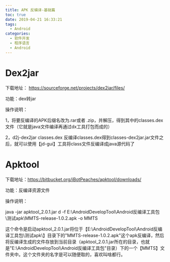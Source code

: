```yaml
---
title: APK 反编译-基础篇
toc: true
date: 2019-04-21 16:33:21
tags:
  - Android
categories:
  - 软件开发
  - 程序语言
  - Android
---
```




# Dex2jar 

下载地址： https://sourceforge.net/projects/dex2jar/files/

功能：dex转jar

操作说明：

1，将要反编译的APK后缀名改为.rar或者 .zip，并解压，得到其中的classes.dex文件（它就是java文件编译再通过dx工具打包而成的）

2，d2j-dex2jar classes.dex
反编译classes.dex得到classes-dex2jar.jar文件之后，就可以使用【jd-gui】工具将class文件反编译成java源代码了

# Apktool
下载地址：https://bitbucket.org/iBotPeaches/apktool/downloads/

功能：反编译资源文件

操作说明：

java -jar apktool_2.0.1.jar d -f E:\AndroidDevelopTool\Android反编译工具包\测试apk\MMTS-release-1.0.2.apk -o MMTS

这个命令是启动apktool_2.0.1.jar将位于【E:\AndroidDevelopTool\Android反编译工具包\测试apk\】目录下的"MMTS-release-1.0.2.apk"这个apk反编译，然后将反编译生成的文件存放到当前目录（apktool_2.0.1.jar所在的目录，也就是"E:\AndroidDevelopTool\Android反编译工具包"目录）下的一个【MMTS】文件夹中。这个文件夹的名字是可以随便取的，喜欢叫啥都行。

